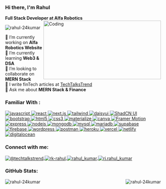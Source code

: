 
<p align="left">
  <h3>Hi there, I'm Rahul</h3>
  <Strong>Full Stack Developer at Alfa Robotics</Strong>
  <img align="right" alt="Coding" width="380" height="190" src="https://cdn.dribbble.com/users/2131993/screenshots/4948736/thoughtworks-gif_dribbble.gif"/>
</p>

<p align="left">
  <img src="https://komarev.com/ghpvc/?username=rahul-24kumar&label=Profile%20views&color=0e75b6&style=flat" alt="rahul-24kumar" />
</p>



<p align="left">
    <span>📝 I’m currently working on <strong>Alfa Robotics Website</strong></span><br>
  <span>🌱 I’m currently learning <strong>Web3 & DSA</strong></span><br>
<!--   <span>🔭 I’m currently working on <a href="https://github.com/Rahul-24Kumar/vasundhara" target="_blank">Vasundhara Club</a></span><br> -->
  <span>👯 I’m looking to collaborate on <strong>MERN Stack</strong></span><br>
  <span>📝 I write finTech articles at <a href="https://techtalkstrend.medium.com/" target="_blank">TechTalksTrend</a></span><br>
  <span>💬 Ask me about <strong>MERN Stack & Finance</strong></span><br>
<!--   <span>⚡ Fun fact <strong>I can code while sleeping</strong></span> -->
</p>


<h3 align="left">Familiar With :</h3>

<p align="left">
  <a href="https://developer.mozilla.org/en-US/docs/Web/JavaScript" target="_blank" rel="noreferrer">
  <img src="https://img.shields.io/badge/JavaScript-F7DF1E?style=for-the-badge&logo=javascript&logoColor=black" alt="javascript"/>
</a>

  <a href="https://reactjs.org/" target="_blank" rel="noreferrer"> 
    <img src="https://img.shields.io/badge/React-20232A?style=for-the-badge&logo=react&logoColor=61DAFB" alt="react"/> 
  </a>
 
<!--
  <a href="https://redux.js.org/" target="_blank" rel="noreferrer">
  <img src="https://img.shields.io/badge/Redux-764ABC?style=for-the-badge&logo=redux&logoColor=white" alt="redux"/>
</a>
  -->
 <a href="https://nextjs.org/" target="_blank" rel="noreferrer">
  <img src="https://img.shields.io/badge/Next.js-000000?style=for-the-badge&logo=nextdotjs&logoColor=white" alt="next.js"/>
</a>
   <a href="https://tailwindcss.com/" target="_blank" rel="noreferrer"> 
    <img src="https://img.shields.io/badge/Tailwind_CSS-38B2AC?style=for-the-badge&logo=tailwind-css&logoColor=white" alt="tailwind"/> 
  </a>
    <a href="https://daisyui.com/" target="_blank" rel="noreferrer">
  <img src="https://img.shields.io/badge/DaisyUI-5A0E80?style=for-the-badge&logo=daisyui&logoColor=white" alt="daisyui"/>
</a>
<a href="https://shadcn.dev/" target="_blank" rel="noreferrer">
  <img src="https://img.shields.io/badge/ShadCN%20UI-4A90E2?style=for-the-badge&logo=shadcn&logoColor=white" alt="ShadCN UI"/>
</a>
    <a href="https://getbootstrap.com" target="_blank" rel="noreferrer"> 
    <img src="https://img.shields.io/badge/Bootstrap-563D7C?style=for-the-badge&logo=bootstrap&logoColor=white" alt="bootstrap"/> 
  </a>
  <a href="https://www.w3.org/html/" target="_blank" rel="noreferrer"> 
    <img src="https://img.shields.io/badge/HTML5-E34F26?style=for-the-badge&logo=html5&logoColor=white" alt="html5"/> 
  </a>

   <a href="https://www.w3schools.com/css/" target="_blank" rel="noreferrer"> 
    <img src="https://img.shields.io/badge/CSS3-1572B6?style=for-the-badge&logo=css3&logoColor=white" alt="css3"/> 
  </a>
  
  <a href="https://materializecss.com/" target="_blank" rel="noreferrer"> 
    <img src="https://img.shields.io/badge/Materialize-EE6E73?style=for-the-badge&logo=materializecss&logoColor=white" alt="materialize"/> 
  </a>
  <a href="https://www.canva.com" target="_blank" rel="noreferrer"> 
  <img src="https://img.shields.io/badge/Canva-%2300C4CC?style=for-the-badge&logo=canva&logoColor=white" alt="canva"/> 
</a>





<!-- <a href="https://www.chartjs.org" target="_blank" rel="noreferrer"> 
    <img src="https://img.shields.io/badge/Chart.js-FF6384?style=for-the-badge&logo=chart-dot-js&logoColor=white" alt="chartjs"/> 
  </a>
  -->
<a href="https://www.framer.com/motion/" target="_blank" rel="noreferrer">
  <img src="https://img.shields.io/badge/Framer%20Motion-0055FF?style=for-the-badge&logo=framer&logoColor=white" alt="Framer Motion"/>
</a>

  
  <a href="https://expressjs.com" target="_blank" rel="noreferrer"> 
    <img src="https://img.shields.io/badge/Express.js-404D59?style=for-the-badge&logo=express&logoColor=white" alt="express"/> 
  </a>
  <a href="https://nodejs.org" target="_blank" rel="noreferrer"> 
    <img src="https://img.shields.io/badge/Node.js-43853D?style=for-the-badge&logo=node-dot-js&logoColor=white" alt="nodejs"/> 
  </a>
 
<!--   <a href="https://mochajs.org" target="_blank" rel="noreferrer"> 
    <img src="https://img.shields.io/badge/Mocha-8D6748?style=for-the-badge&logo=mocha&logoColor=white" alt="mocha"/> 
  </a>
  <a href="https://jestjs.io" target="_blank" rel="noreferrer"> 
    <img src="https://img.shields.io/badge/Jest-C21325?style=for-the-badge&logo=jest&logoColor=white" alt="jest"/> 
  </a>
  -->
  <a href="https://www.mongodb.com/" target="_blank" rel="noreferrer"> 
    <img src="https://img.shields.io/badge/MongoDB-4EA94B?style=for-the-badge&logo=mongodb&logoColor=white" alt="mongodb"/> 
  </a>
  <a href="https://www.mysql.com/" target="_blank" rel="noreferrer"> 
    <img src="https://img.shields.io/badge/MySQL-4479A1?style=for-the-badge&logo=mysql&logoColor=white" alt="mysql"/> 
  </a>
  <a href="https://mariadb.org/" target="_blank" rel="noreferrer"> 
    <img src="https://img.shields.io/badge/MariaDB-003545?style=for-the-badge&logo=mariadb&logoColor=white" alt="mariadb"/> 
</a>

   <a href="https://supabase.com" target="_blank" rel="noreferrer">
  <img src="https://img.shields.io/badge/Supabase-3ECF8E?style=for-the-badge&logo=supabase&logoColor=white" alt="supabase"/>
</a>
<!--   <a href="https://redis.io" target="_blank" rel="noreferrer"> 
    <img src="https://img.shields.io/badge/Redis-DC382D?style=for-the-badge&logo=redis&logoColor=white" alt="redis"/> 
  </a> -->
<!--   <a href="https://aws.amazon.com" target="_blank" rel="noreferrer"> 
    <img src="https://img.shields.io/badge/Amazon_AWS-232F3E?style=for-the-badge&logo=amazon-aws&logoColor=white" alt="aws"/> 
  </a> -->
  <a href="https://firebase.google.com/" target="_blank" rel="noreferrer"> 
    <img src="https://img.shields.io/badge/Firebase-FFCA28?style=for-the-badge&logo=firebase&logoColor=white" alt="firebase"/> 
  </a>
   
   <a href="https://wordpress.org/" target="_blank" rel="noreferrer">
    <img src="https://img.shields.io/badge/WordPress-21759B?style=for-the-badge&logo=wordpress&logoColor=white" alt="wordpress"/> 
  </a>
   <a href="https://postman.com" target="_blank" rel="noreferrer"> 
    <img src="https://img.shields.io/badge/Postman-FF6C37?style=for-the-badge&logo=postman&logoColor=white" alt="postman"/> 
  </a>
  
<!--  <a href="https://www.linux.org/" target="_blank" rel="noreferrer"> 
    <img src="https://img.shields.io/badge/Linux-FCC624?style=for-the-badge&logo=linux&logoColor=black" alt="linux"/> 
  </a>
  -->
  <a href="https://heroku.com" target="_blank" rel="noreferrer"> 
    <img src="https://img.shields.io/badge/Heroku-430098?style=for-the-badge&logo=heroku&logoColor=white" alt="heroku"/> 
  </a>
 
<a href="https://vercel.com" target="_blank" rel="noreferrer">
  <img src="https://img.shields.io/badge/Vercel-000000?style=for-the-badge&logo=vercel&logoColor=white" alt="vercel"/>
</a>
<a href="https://www.netlify.com" target="_blank" rel="noreferrer">
  <img src="https://img.shields.io/badge/Netlify-00C7B7?style=for-the-badge&logo=netlify&logoColor=white" alt="netlify"/>
</a>
<!-- <a href="https://nginx.org" target="_blank" rel="noreferrer">
  <img src="https://img.shields.io/badge/NGINX-009639?style=for-the-badge&logo=nginx&logoColor=white" alt="nginx"/>
</a> -->
 
  <a href="https://www.digitalocean.com/" target="_blank" rel="noreferrer">
    <img src="https://img.shields.io/badge/DigitalOcean-0080FF?style=for-the-badge&logo=digitalocean&logoColor=white" alt="digitalocean"/> 
  </a>

 
 
 
</p>

<h3 align="left">Connect with me:</h3>
<p align="left">
  
   <a href="https://medium.com/@techtalkstrend" target="blank">
    <img align="center" src="https://img.shields.io/badge/MEDIUM-12100E?style=for-the-badge&logo=medium&logoColor=white" alt="@techtalkstrend" />
  </a>
  <a href="https://linkedin.com/in/rk-rahul" target="blank">
    <img align="center" src="https://img.shields.io/badge/LINKEDIN-0077B5?style=for-the-badge&logo=linkedin&logoColor=white" alt="rk-rahul" />
  </a>
  <a href="https://dev.to/rahul_kumar" target="blank">
    <img align="center" src="https://img.shields.io/badge/DEV.TO-0A0A0A?style=for-the-badge&logo=dev.to&logoColor=white" alt="rahul_kumar" />
  </a>
  <a href="https://instagram.com/rj.rahul_kumar" target="blank">
    <img align="center" src="https://img.shields.io/badge/INSTAGRAM-E4405F?style=for-the-badge&logo=instagram&logoColor=white" alt="rj.rahul_kumar" />
  </a>
 
</p>


<h3 align="left">GitHub Stats:</h3>
<p align="center">
  <img align="left" src="https://github-readme-streak-stats.herokuapp.com/?user=rahul-24kumar&" alt="rahul-24kumar" />
  <img align="right" src="https://github-readme-stats.vercel.app/api/top-langs?username=rahul-24kumar&show_icons=true&locale=en&layout=compact&langs_count=8" alt="rahul-24kumar" />
</p>

